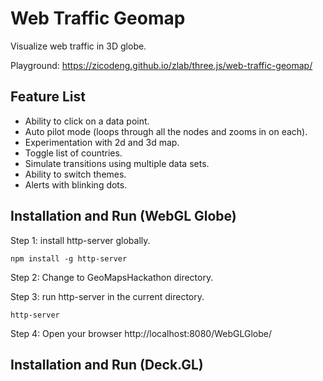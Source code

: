 # Web Traffic Geomap

Visualize web traffic in 3D globe.

Playground: https://zicodeng.github.io/zlab/three.js/web-traffic-geomap/

## Feature List

-   Ability to click on a data point.
-   Auto pilot mode (loops through all the nodes and zooms in on each).
-   Experimentation with 2d and 3d map.
-   Toggle list of countries.
-   Simulate transitions using multiple data sets.
-   Ability to switch themes.
-   Alerts with blinking dots.

## Installation and Run (WebGL Globe)

Step 1: install http-server globally.

    npm install -g http-server

Step 2: Change to GeoMapsHackathon directory.

Step 3: run http-server in the current directory.

    http-server

Step 4: Open your browser http://localhost:8080/WebGLGlobe/

## Installation and Run (Deck.GL)
